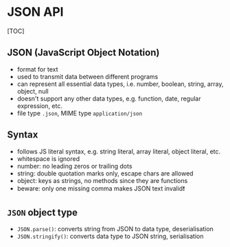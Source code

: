 # JSON API

[TOC]

## JSON (JavaScript Object Notation)

- format for text
- used to transmit data between different programs
- can represent all essential data types, i.e. number, boolean, string, array, object, null
- doesn't support any other data types, e.g. function, date, regular expression, etc.
- file type `.json`, MIME type `application/json`



## Syntax

- follows JS literal syntax, e.g. string literal, array literal, object literal, etc.
- whitespace is ignored
- number: no leading zeros or trailing dots
- string: double quotation marks only, escape chars are allowed
- object: keys as strings, no methods since they are functions
- beware: only one missing comma makes JSON text invalid❗️



## `JSON` object type

- `JSON.parse()`: converts string from JSON to data type, deserialisation
- `JSON.stringify()`: converts data type to JSON string, serialisation
